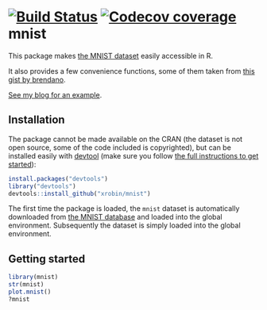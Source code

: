 [![Build Status](https://travis-ci.org/xrobin/mnist.svg?branch=master)](https://travis-ci.org/xrobin/mnist)
[![Codecov coverage](https://codecov.io/github/xrobin/mnist/branch/master/graphs/badge.svg)](https://codecov.io/github/xrobin/mnist)
mnist
=============

This package makes [the MNIST dataset](http://yann.lecun.com/exdb/mnist/) easily accessible in R.

It also provides a few convenience functions, some of them taken from [this gist by brendano](https://gist.github.com/brendano/39760).

[See my blog for an example](https://xavier.robin.name/en/blog/2022/06/11/deep-learning-of-mnist-handwritten-digits).

Installation
-------

The package cannot be made available on the CRAN (the dataset is not open source, some of the code included is copyrighted), but can be installed easily with  [devtool](https://github.com/hadley/devtools/wiki) (make sure you follow [the full instructions to get started](http://www.rstudio.com/projects/devtools/)):

```R
install.packages("devtools")
library("devtools")
devtools::install_github("xrobin/mnist")
```
The first time the package is loaded, the `mnist` dataset is automatically downloaded from [the MNIST database](http://yann.lecun.com/exdb/mnist) and loaded into the global environment. Subsequently the dataset is simply loaded into the global environment.

Getting started
-------

```R
library(mnist)
str(mnist)
plot.mnist()
?mnist
```
